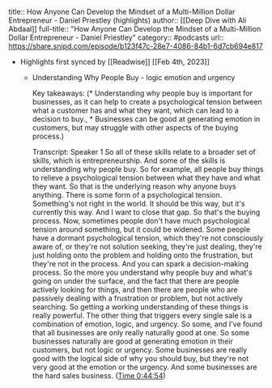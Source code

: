 title:: How Anyone Can Develop the Mindset of a Multi-Million Dollar Entrepreneur - Daniel Priestley (highlights)
author:: [[Deep Dive with Ali Abdaal]]
full-title:: "How Anyone Can Develop the Mindset of a Multi-Million Dollar Entrepreneur - Daniel Priestley"
category:: #podcasts
url:: https://share.snipd.com/episode/b123f47c-28e7-4086-84b1-6d7cb694e817

- Highlights first synced by [[Readwise]] [[Feb 4th, 2023]]
	- Understanding Why People Buy - logic emotion and urgency
	  
	  Key takeaways:
	  (* Understanding why people buy is important for businesses, as it can help to create a psychological tension between what a customer has and what they want, which can lead to a decision to buy., * Businesses can be good at generating emotion in customers, but may struggle with other aspects of the buying process.)
	  
	  Transcript:
	  Speaker 1
	  So all of these skills relate to a broader set of skills, which is entrepreneurship. And some of the skills is understanding why people buy. So for example, all people buy things to relieve a psychological tension between what they have and what they want. So that is the underlying reason why anyone buys anything. There is some form of a psychological tension. Something's not right in the world. It should be this way, but it's currently this way. And I want to close that gap. So that's the buying process. Now, sometimes people don't have much psychological tension around something, but it could be widened. Some people have a dormant psychological tension, which they're not consciously aware of, or they're not solution seeking, they're just dealing, they're just holding onto the problem and holding onto the frustration, but they're not in the process. And you can spark a decision-making process. So the more you understand why people buy and what's going on under the surface, and the fact that there are people actively looking for things, and then there are people who are passively dealing with a frustration or problem, but not actively searching. So getting a working understanding of these things is really powerful. The other thing that triggers every single sale is a combination of emotion, logic, and urgency. So some, and I've found that all businesses are only really naturally good at one. So some businesses naturally are good at generating emotion in their customers, but not logic or urgency. Some businesses are really good with the logical side of why you should buy, but they're not very good at the emotion or the urgency. And some businesses are the hard sales business. ([Time 0:44:54](https://share.snipd.com/snip/014cdf8b-0cf8-4463-ba6f-2ba0b776cde5))